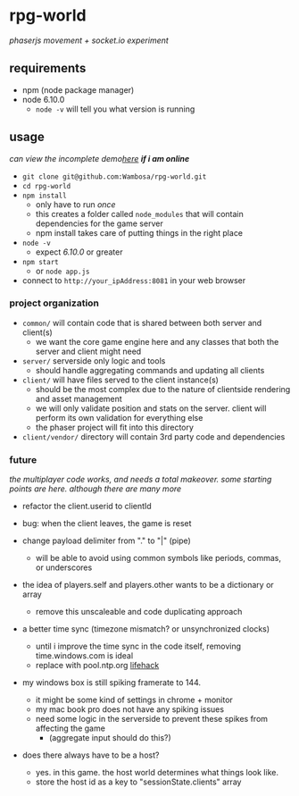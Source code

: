 # rpg-world
_phaserjs movement + socket.io experiment_


## requirements
- npm (node package manager)
- node 6.10.0
	- `node -v` will tell you what version is running


## usage
_can view the incomplete demo[here](http://multiplayer-playground-wambosa.c9users.io:8081/) **if i am online**_
- `git clone git@github.com:Wambosa/rpg-world.git`
- `cd rpg-world`
- `npm install`
	- only have to run _once_
	- this creates a folder called `node_modules` that will contain dependencies for the game server
	- npm install takes care of putting things in the right place
- `node -v`
	- expect _6.10.0_ or greater
- `npm start`
	- or `node app.js`
- connect to `http://your_ipAddress:8081` in your web browser


### project organization
- `common/` will contain code that is shared between both server and client(s)
	- we want the core game engine here and any classes that both the server and client might need
- `server/` serverside only logic and tools
	- should handle aggregating commands and updating all clients
- `client/` will have files served to the client instance(s)
	- should be the most complex due to the nature of clientside rendering and asset management
	- we will only validate position and stats on the server. client will perform its own validation for everything else
	- the phaser project will fit into this directory
- `client/vendor/` directory will contain 3rd party code and dependencies


### future
_the multiplayer code works, and needs a total makeover. some starting points are here. although there are many more_

- refactor the client.userid to clientId

- bug: when the client leaves, the game is reset
- change payload delimiter from "." to "|" (pipe)
	- will be able to avoid using common symbols like periods, commas, or underscores

- the idea of players.self and players.other wants to be a dictionary or array
	- remove this unscaleable and code duplicating approach

- a better time sync (timezone mismatch? or unsynchronized clocks)
	- until i improve the time sync in the code itself, removing time.windows.com is ideal
	- replace with pool.ntp.org [lifehack](http://lifehacker.com/5819797/synchronize-your-windows-clock-with-an-alternative-time-server-to-increase-accuracy)

- my windows box is still spiking framerate to 144.
	- it might be some kind of settings in chrome + monitor
	- my mac book pro does not have any spiking issues
	- need some logic in the serverside to prevent these spikes from affecting the game
		- (aggregate input should do this?)

- does there always have to be a host?
	- yes. in this game. the host world determines what things look like.
	- store the host id as a key to "sessionState.clients" array
